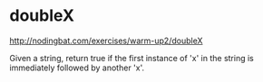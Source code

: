 # doubleX

http://nodingbat.com/exercises/warm-up2/doubleX


Given a string, return true if the first instance of 'x' in the string is
immediately followed by another 'x'.